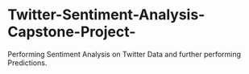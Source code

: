 # Twitter-Sentiment-Analysis-Capstone-Project-
Performing Sentiment Analysis on Twitter Data and further performing Predictions.

